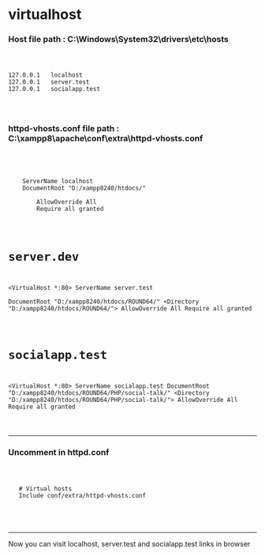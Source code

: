 # virtualhost
 <h3>Host file path : C:\Windows\System32\drivers\etc\hosts</h3>
<code>
 <pre>
127.0.0.1   localhost
127.0.0.1   server.test
127.0.0.1   socialapp.test
</pre>
 </code>

<h3>httpd-vhosts.conf file path : C:\xampp8\apache\conf\extra\httpd-vhosts.conf</h3>

<code>
 <pre>
<VirtualHost *:80>
    ServerName localhost
    DocumentRoot "D:/xampp8240/htdocs/"
    <Directory "D:/xampp8240/htdocs/">
        AllowOverride All
        Require all granted
    </Directory>
</VirtualHost>

# server.dev
<VirtualHost *:80>
    ServerName server.test    
    DocumentRoot "D:/xampp8240/htdocs/ROUND64/"
    <Directory "D:/xampp8240/htdocs/ROUND64/">
        AllowOverride All
        Require all granted
    </Directory>
</VirtualHost>

# socialapp.test
<VirtualHost *:80>
    ServerName socialapp.test
    DocumentRoot "D:/xampp8240/htdocs/ROUND64/PHP/social-talk/"
    <Directory "D:/xampp8240/htdocs/ROUND64/PHP/social-talk/">
        AllowOverride All
        Require all granted
    </Directory>
</VirtualHost>
</pre>
 </code>
 <hr>
 <h3>Uncomment in httpd.conf</h3>
 <code>
  <pre>
   # Virtual hosts
   Include conf/extra/httpd-vhosts.conf
  </pre>
 </code>
 <hr>
 <p>Now you can visit localhost, server.test and socialapp.test links in browser</p>
